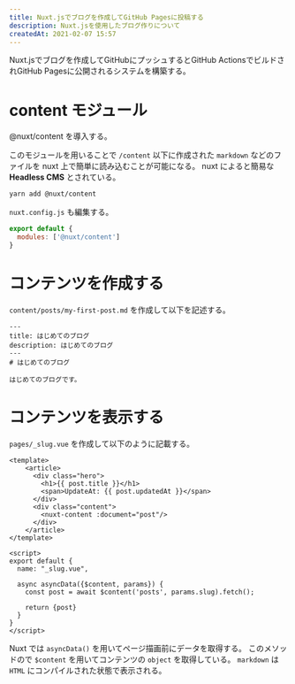 ```yaml
---
title: Nuxt.jsでブログを作成してGitHub Pagesに投稿する
description: Nuxt.jsを使用したブログ作りについて
createdAt: 2021-02-07 15:57
---
```


Nuxt.jsでブログを作成してGitHubにプッシュするとGitHub ActionsでビルドされGitHub Pagesに公開されるシステムを構築する。

# content モジュール

@nuxt/content を導入する。

このモジュールを用いることで `/content` 以下に作成された `markdown` などのファイルを nuxt 上で簡単に読み込むことが可能になる。
nuxt によると簡易な **Headless CMS** とされている。

```bash
yarn add @nuxt/content
```

`nuxt.config.js` も編集する。

```js
export default {
  modules: ['@nuxt/content']
}
```

# コンテンツを作成する

`content/posts/my-first-post.md` を作成して以下を記述する。

```
---
title: はじめてのブログ
description: はじめてのブログ
---
# はじめてのブログ

はじめてのブログです。
```

# コンテンツを表示する

`pages/_slug.vue` を作成して以下のように記載する。

```vue
<template>
    <article>
      <div class="hero">
        <h1>{{ post.title }}</h1>
        <span>UpdateAt: {{ post.updatedAt }}</span>
      </div>
      <div class="content">
        <nuxt-content :document="post"/>
      </div>
    </article>
</template>

<script>
export default {
  name: "_slug.vue",

  async asyncData({$content, params}) {
    const post = await $content('posts', params.slug).fetch();

    return {post}
  }
}
</script>
```

Nuxt では `asyncData()` を用いてページ描画前にデータを取得する。
このメソッドので `$content` を用いてコンテンツの `object` を取得している。
`markdown` は `HTML` にコンパイルされた状態で表示される。
